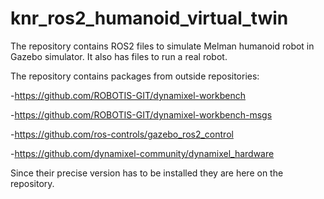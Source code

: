 # knr_ros2_humanoid_virtual_twin
The repository contains ROS2 files to simulate Melman humanoid robot in Gazebo simulator. It also has files to run a real robot.

The repository contains packages from outside repositories:

-https://github.com/ROBOTIS-GIT/dynamixel-workbench

-https://github.com/ROBOTIS-GIT/dynamixel-workbench-msgs

-https://github.com/ros-controls/gazebo_ros2_control

-https://github.com/dynamixel-community/dynamixel_hardware

Since their precise version has to be installed they are here on the repository.
